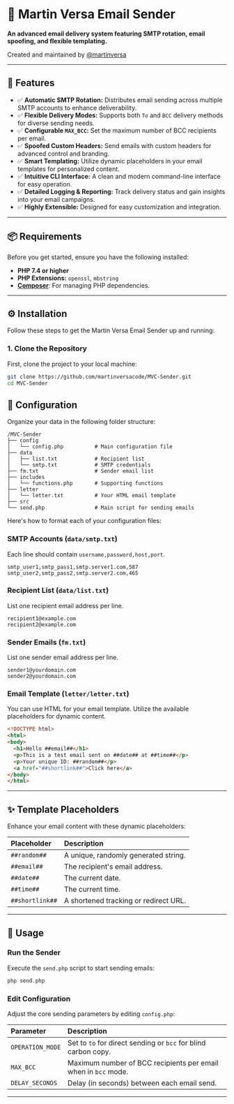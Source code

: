 # 🔮 Martin Versa Email Sender

**An advanced email delivery system featuring SMTP rotation, email spoofing, and flexible templating.**

Created and maintained by [@martinversa](https://t.me/martinversa)


-----

## 🚀 Features

  * ✅ **Automatic SMTP Rotation:** Distributes email sending across multiple SMTP accounts to enhance deliverability.
  * ✅ **Flexible Delivery Modes:** Supports both `To` and `BCC` delivery methods for diverse sending needs.
  * ✅ **Configurable `MAX_BCC`:** Set the maximum number of BCC recipients per email.
  * ✅ **Spoofed Custom Headers:** Send emails with custom headers for advanced control and branding.
  * ✅ **Smart Templating:** Utilize dynamic placeholders in your email templates for personalized content.
  * ✅ **Intuitive CLI Interface:** A clean and modern command-line interface for easy operation.
  * ✅ **Detailed Logging & Reporting:** Track delivery status and gain insights into your email campaigns.
  * ✅ **Highly Extensible:** Designed for easy customization and integration.

-----

## 📦 Requirements

Before you get started, ensure you have the following installed:

  * **PHP 7.4 or higher**
  * **PHP Extensions:** `openssl`, `mbstring`
  * **[Composer](https://getcomposer.org/)**: For managing PHP dependencies.

-----

## ⚙️ Installation

Follow these steps to get the Martin Versa Email Sender up and running:

### 1\. Clone the Repository

First, clone the project to your local machine:

```bash
git clone https://github.com/martinversacode/MVC-Sender.git
cd MVC-Sender
```

## 📁 Configuration

Organize your data in the following folder structure:

```
/MVC-Sender
├── config
│   └── config.php          # Main configuration file
├── data
│   ├── list.txt            # Recipient list
│   └── smtp.txt            # SMTP credentials
├── fm.txt                  # Sender email list
├── includes
│   └── functions.php       # Supporting functions
├── letter
│   └── letter.txt          # Your HTML email template
├── src                     
└── send.php                # Main script for sending emails
```

Here's how to format each of your configuration files:

### SMTP Accounts (`data/smtp.txt`)

Each line should contain `username,password,host,port`.

```
smtp_user1,smtp_pass1,smtp.server1.com,587
smtp_user2,smtp_pass2,smtp.server2.com,465
```

### Recipient List (`data/list.txt`)

List one recipient email address per line.

```
recipient1@example.com
recipient2@example.com
```

### Sender Emails (`fm.txt`)

List one sender email address per line.

```
sender1@yourdomain.com
sender2@yourdomain.com
```

### Email Template (`letter/letter.txt`)

You can use HTML for your email template. Utilize the available placeholders for dynamic content.

```html
<!DOCTYPE html>
<html>
<body>
  <h1>Hello ##email##</h1>
  <p>This is a test email sent on ##date## at ##time##</p>
  <p>Your unique ID: ##random##</p>
  <a href="##shortlink##">Click here</a>
</body>
</html>
```

-----

## ✨ Template Placeholders

Enhance your email content with these dynamic placeholders:

| Placeholder     | Description                      |
| :-------------- | :------------------------------- |
| `##random##`    | A unique, randomly generated string. |
| `##email##`     | The recipient's email address.   |
| `##date##`      | The current date.                |
| `##time##`      | The current time.                |
| `##shortlink##` | A shortened tracking or redirect URL. |

-----

## 🚀 Usage

### Run the Sender

Execute the `send.php` script to start sending emails:

```bash
php send.php
```

### Edit Configuration

Adjust the core sending parameters by editing `config.php`:

| Parameter       | Description                                  |
| :-------------- | :------------------------------------------- |
| `OPERATION_MODE`| Set to `to` for direct sending or `bcc` for blind carbon copy. |
| `MAX_BCC`       | Maximum number of BCC recipients per email when in `bcc` mode. |
| `DELAY_SECONDS` | Delay (in seconds) between each email send.  |

-----
